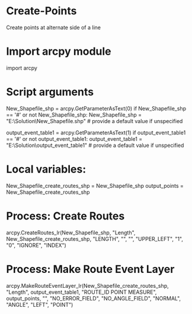 # Create-Points
Create points at alternate side of a line 

# Import arcpy module
import arcpy

# Script arguments
New_Shapefile_shp = arcpy.GetParameterAsText(0)
if New_Shapefile_shp == '#' or not New_Shapefile_shp:
    New_Shapefile_shp = "E:\\Solution\\New_Shapefile.shp" # provide a default value if unspecified

output_event_table1 = arcpy.GetParameterAsText(1)
if output_event_table1 == '#' or not output_event_table1:
    output_event_table1 = "E:\\Solution\\output_event_table1" # provide a default value if unspecified

# Local variables:
New_Shapefile_create_routes_shp = New_Shapefile_shp
output_points = New_Shapefile_create_routes_shp

# Process: Create Routes
arcpy.CreateRoutes_lr(New_Shapefile_shp, "Length", New_Shapefile_create_routes_shp, "LENGTH", "", "", "UPPER_LEFT", "1", "0", "IGNORE", "INDEX")

# Process: Make Route Event Layer
arcpy.MakeRouteEventLayer_lr(New_Shapefile_create_routes_shp, "Length", output_event_table1, "ROUTE_ID POINT MEASURE", output_points, "", "NO_ERROR_FIELD", "NO_ANGLE_FIELD", "NORMAL", "ANGLE", "LEFT", "POINT")
